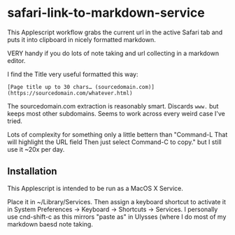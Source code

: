 # safari-link-to-markdown-service
This Applescript workflow grabs the current url in the active Safari tab and puts it into clipboard in nicely formatted markdown.

VERY handy if you do lots of note taking and url collecting in a markdown editor.

I find the Title very useful formatted this way:

`[Page title up to 30 chars… (sourcedomain.com)](https://sourcedomain.com/whatever.html)`

The sourcedomain.com extraction is reasonably smart. Discards `www.` but keeps most other subdomains. Seems to work across every weird case I've tried.

Lots of complexity for something only a little bettern than "Command-L That will highlight the URL field Then just select Command-C to copy." but I still use it ~20x per day.

## Installation
This Applescript is intended to be run as a MacOS X Service.

Place it in ~/Library/Services. Then assign a keyboard shortcut to activate it in System Preferences -> Keyboard -> Shortcuts -> Services. I personally use cnd-shift-c as this mirrors "paste as" in Ulysses (where I do most of my markdown baesd note taking.
